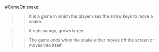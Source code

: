 #ComeOn snake!

>> It is a game in which the player uses the arrow keys to move a snake.

>> It eats mango, grows larger.

>> The game ends when the snake either moves off the screen or moves into itself.

